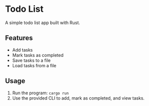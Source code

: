 # Todo List

A simple todo list app built with Rust.

## Features

- Add tasks
- Mark tasks as completed
- Save tasks to a file
- Load tasks from a file

## Usage

1. Run the program: `cargo run`
2. Use the provided CLI to add, mark as completed, and view tasks.
